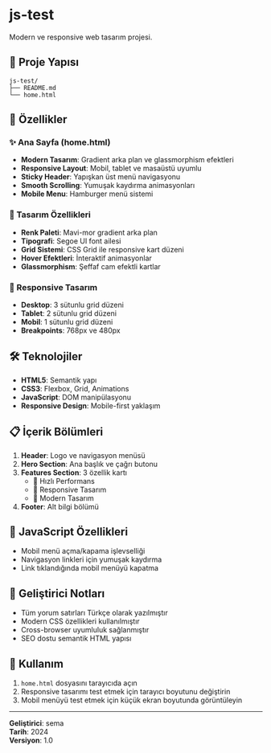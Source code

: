 # js-test

Modern ve responsive web tasarım projesi.

## 📁 Proje Yapısı

```
js-test/
├── README.md
└── home.html
```

## 🚀 Özellikler

### ✨ Ana Sayfa (home.html)
- **Modern Tasarım**: Gradient arka plan ve glassmorphism efektleri
- **Responsive Layout**: Mobil, tablet ve masaüstü uyumlu
- **Sticky Header**: Yapışkan üst menü navigasyonu
- **Smooth Scrolling**: Yumuşak kaydırma animasyonları
- **Mobile Menu**: Hamburger menü sistemi

### 🎨 Tasarım Özellikleri
- **Renk Paleti**: Mavi-mor gradient arka plan
- **Tipografi**: Segoe UI font ailesi
- **Grid Sistemi**: CSS Grid ile responsive kart düzeni
- **Hover Efektleri**: İnteraktif animasyonlar
- **Glassmorphism**: Şeffaf cam efektli kartlar

### 📱 Responsive Tasarım
- **Desktop**: 3 sütunlu grid düzeni
- **Tablet**: 2 sütunlu grid düzeni  
- **Mobil**: 1 sütunlu grid düzeni
- **Breakpoints**: 768px ve 480px

## 🛠️ Teknolojiler

- **HTML5**: Semantik yapı
- **CSS3**: Flexbox, Grid, Animations
- **JavaScript**: DOM manipülasyonu
- **Responsive Design**: Mobile-first yaklaşım

## 📋 İçerik Bölümleri

1. **Header**: Logo ve navigasyon menüsü
2. **Hero Section**: Ana başlık ve çağrı butonu
3. **Features Section**: 3 özellik kartı
   - 🚀 Hızlı Performans
   - 📱 Responsive Tasarım
   - 🎨 Modern Tasarım
4. **Footer**: Alt bilgi bölümü

## 🎯 JavaScript Özellikleri

- Mobil menü açma/kapama işlevselliği
- Navigasyon linkleri için yumuşak kaydırma
- Link tıklandığında mobil menüyü kapatma

## 📝 Geliştirici Notları

- Tüm yorum satırları Türkçe olarak yazılmıştır
- Modern CSS özellikleri kullanılmıştır
- Cross-browser uyumluluk sağlanmıştır
- SEO dostu semantik HTML yapısı

## 🚀 Kullanım

1. `home.html` dosyasını tarayıcıda açın
2. Responsive tasarımı test etmek için tarayıcı boyutunu değiştirin
3. Mobil menüyü test etmek için küçük ekran boyutunda görüntüleyin

---

**Geliştirici**: sema  
**Tarih**: 2024  
**Versiyon**: 1.0 